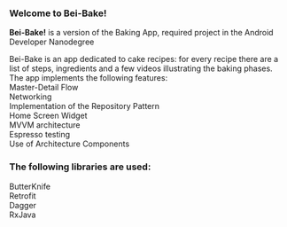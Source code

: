 
### Welcome to Bei-Bake!

**Bei-Bake!** is a version of the Baking App, required project in the Android Developer Nanodegree<br>

Bei-Bake is an app dedicated to cake recipes: for every recipe there are a list of steps, ingredients and a few videos illustrating the baking phases. </br>
The app implements the following features: <br>
Master-Detail Flow <br>
Networking <br>
Implementation of the Repository Pattern <br>
Home Screen Widget <br>
MVVM architecture <br>
Espresso testing <br>
Use of Architecture Components <br>
### The following libraries are used: <br>
ButterKnife <br>
Retrofit <br>
Dagger <br>
RxJava <br>
